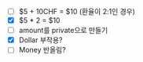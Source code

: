 - [ ] $5 + 10CHF = $10 (환율이 2:1인 경우)
- [x] $5 * 2 = $10
- [ ] amount를 private으로 만들기
- [x] Dollar 부작용?
- [ ] Money 반올림?